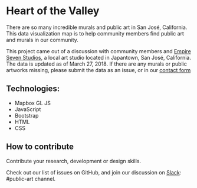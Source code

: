 # Heart of the Valley
There are so many incredible murals and public art in San José, California. This data visualization map is to help community members find public art and murals in our community. 

This project came out of a discussion with community members and [Empire Seven Studios](https://www.empiresevenstudios.com/), a local art studio located in Japantown, San José, California. The data is updated as of March 27, 2018. If there are any murals or public artworks missing, please submit the data as an issue, or in our [contact form](http://www.codeforsanjose.com/heartofthevalley/about.html) 

## Technologies:
- Mapbox GL JS
- JavaScript
- Bootstrap
- HTML
- CSS

## How to contribute 

Contribute your research, development or design skills. 

Check out our list of issues on GitHub, and join our discussion on [Slack](https://slackin-c4sj.herokuapp.com/): #public-art channel. 
